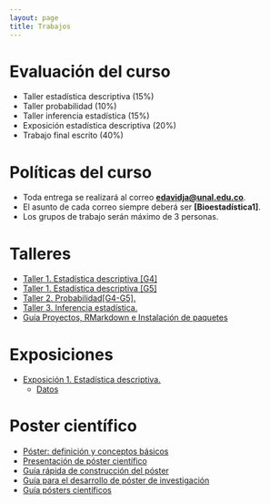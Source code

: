 ```yaml
---
layout: page
title: Trabajos
---
```


# Evaluación del curso

- Taller estadística descriptiva (15%)
- Taller probabilidad (10%)
- Taller inferencia estadística (15%)
- Exposición estadística descriptiva (20%)
- Trabajo final escrito (40%)

# Políticas del curso

- Toda entrega se realizará al correo **edavidja@unal.edu.co**.
- El asunto de cada correo siempre deberá ser **[Bioestadística1]**.
- Los grupos de trabajo serán máximo de 3 personas.

# Talleres

- [Taller 1. Estadística descriptiva [G4]](/Talleres/Taller1_G4.zip)
- [Taller 1. Estadística descriptiva [G5]](/Talleres/Taller1_G5.zip)
- [Taller 2. Probabilidad[G4-G5].](/Talleres/Taller2_G4G5.pdf)
- [Taller 3. Inferencia estadística.](/Talleres/)
- [Guía Proyectos, RMarkdown e Instalación de paquetes](/Talleres/Guia_R.html)

# Exposiciones

- [Exposición 1. Estadística descriptiva.](/Talleres/Datos_1Exp.pdf)
    - [Datos](/Talleres/Datos.zip)

# Poster científico

- [Póster: definición y conceptos básicos](/Talleres/poster_cientifico.pdf)
- [Presentación de póster científico](/Talleres/poster.pdf)
- [Guía rápida de construcción del póster](/Talleres/Guia.pdf)
- [Guía para el desarrollo de póster de investigación](/Talleres/posterInvestigacion.pdf)
- [Guía pósters científicos](/Talleres/Guia_poster2.pdf)
